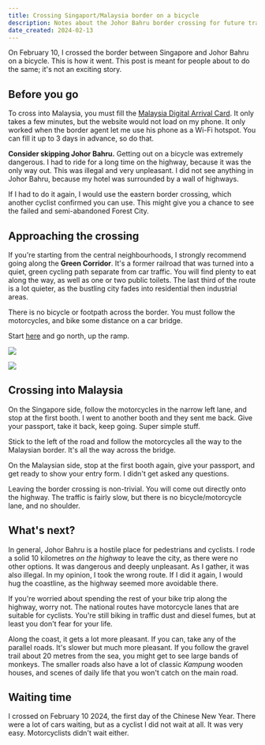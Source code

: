 ```yaml
---
title: Crossing Singaport/Malaysia border on a bicycle
description: Notes about the Johor Bahru border crossing for future travellers.
date_created: 2024-02-13
---
```


On February 10, I crossed the border between Singapore and Johor Bahru on a bicycle. This is how it went. This post is meant for people about to do the same; it's not an exciting story.

## Before you go

To cross into Malaysia, you must fill the [Malaysia Digital Arrival Card](https://www.imi.gov.my/index.php/en/pengumuman/malaysia-digital-arrival-card-mdac/). It only takes a few minutes, but the website would not load on my phone. It only worked when the border agent let me use his phone as a Wi-Fi hotspot. You can fill it up to 3 days in advance, so do that.

**Consider skipping Johor Bahru.** Getting out on a bicycle was extremely dangerous. I had to ride for a long time on the highway, because it was the only way out. This was illegal and very unpleasant. I did not see anything in Johor Bahru, because my hotel was surrounded by a wall of highways.

If I had to do it again, I would use the eastern border crossing, which another cyclist confirmed you can use. This might give you a chance to see the failed and semi-abandoned Forest City.

## Approaching the crossing

If you're starting from the central neighbourhoods, I strongly recommend going along the **Green Corridor**. It's a former railroad that was turned into a quiet, green cycling path separate from car traffic. You will find plenty to eat along the way, as well as one or two public toilets. The last third of the route is a lot quieter, as the bustling city fades into residential then industrial areas.

There is no bicycle or footpath across the border. You must follow the motorcycles, and bike some distance on a car bridge.

Start [here](https://maps.app.goo.gl/6kewjr5yN6oEb1Yq7) and go north, up the ramp.

[![](/images/singapore-malaysia-bike-route-map.png)](/images/singapore-malaysia-bike-route-map.png)

[![](/images/singapore-malaysia-bike-route-photo.png)](/images/singapore-malaysia-bike-route-photo.png)

## Crossing into Malaysia

On the Singapore side, follow the motorcycles in the narrow left lane, and stop at the first booth. I went to another booth and they sent me back. Give your passport, take it back, keep going. Super simple stuff.

Stick to the left of the road and follow the motorcycles all the way to the Malaysian border. It's all the way across the bridge.

On the Malaysian side, stop at the first booth again, give your passport, and get ready to show your entry form. I didn't get asked any questions.

Leaving the border crossing is non-trivial. You will come out directly onto the highway. The traffic is fairly slow, but there is no bicycle/motorcycle lane, and no shoulder.

## What's next?

In general, Johor Bahru is a hostile place for pedestrians and cyclists. I rode a solid 10 kilometres *on the highway* to leave the city, as there were no other options. It was dangerous and deeply unpleasant. As I gather, it was also illegal. In my opinion, I took the wrong route. If I did it again, I would hug the coastline, as the highway seemed more avoidable there.

If you're worried about spending the rest of your bike trip along the highway, worry not. The national routes have motorcycle lanes that are suitable for cyclists. You're still biking in traffic dust and diesel fumes, but at least you don't fear for your life.

Along the coast, it gets a lot more pleasant. If you can, take any of the parallel roads. It's slower but much more pleasant. If you follow the gravel trail about 20 metres from the sea, you might get to see large bands of monkeys. The smaller roads also have a lot of classic *Kampung* wooden houses, and scenes of daily life that you won't catch on the main road.

## Waiting time

I crossed on February 10 2024, the first day of the Chinese New Year. There were a lot of cars waiting, but as a cyclist I did not wait at all. It was very easy. Motorcyclists didn't wait either.